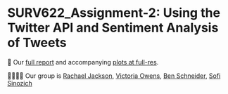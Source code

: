 # SURV622_Assignment-2: Using the Twitter API and Sentiment Analysis of Tweets

📓 Our [full report](https://github.com/sofisinozich/SURV622_Assignment-2/Exercise2Report.pdf) and accompanying [plots at full-res](https://sofisinozich.github.io/SURV622_Assignment-2/).

👩‍🎓👨‍🎓 Our group is [Rachael Jackson](https://github.com/rajackso), [Victoria Owens](https://github.com/vilaowens), [Ben Schneider](https://github.com/bschneidr), [Sofi Sinozich](https://github.com/sofisinozich)